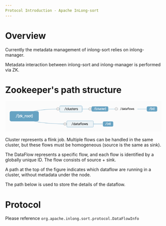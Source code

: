 ```yaml
---
Protocol Introduction - Apache InLong-sort
---
```


# Overview
Currently the metadata management of inlong-sort relies on inlong-manager.

Metadata interaction between inlong-sort and inlong-manager is performed via ZK.

# Zookeeper's path structure

![img.png](img.png)


Cluster represents a flink job. Multiple flows can be handled in the same cluster, but these flows must be homogeneous (source is the same as sink).

The DataFlow represents a specific flow, and each flow is identified by a globally unique ID. The flow consists of source + sink.

A path at the top of the figure indicates which dataflow are running in a cluster, without metadata under the node.

The path below is used to store the details of the dataflow.

# Protocol
Please reference
`org.apache.inlong.sort.protocol.DataFlowInfo`